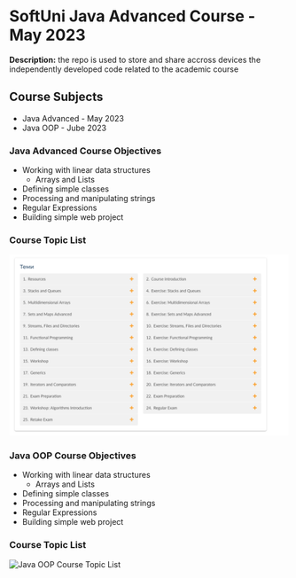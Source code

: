 # SoftUni Java Advanced Course - May 2023
<strong>Description:</strong> the repo is used to store and share accross devices the independently developed code related to the academic course

## Course Subjects
- Java Advanced - May 2023
- Java OOP - Jube 2023


### Java Advanced Course Objectives
- Working with linear data structures
  -	Arrays and Lists
-	Defining simple classes
-	Processing and manipulating strings
-	Regular Expressions
-	Building simple web project

### Course Topic List

![Java Adavnced Course Topic List](https://github.com/idaki/SoftUni_Java_Advanced_Course/blob/main/Java%20Advanced.png)

### Java OOP Course Objectives
- Working with linear data structures
  -	Arrays and Lists
-	Defining simple classes
-	Processing and manipulating strings
-	Regular Expressions
-	Building simple web project

### Course Topic List

![Java OOP Course Topic List]([https://github.com/idaki/SoftUni_Java_Fundamentals_Course/blob/main/Topics.png](https://github.com/idaki/SoftUni_Java_Advanced_Course/blob/main/Java%20OOP%20Topics.png))
